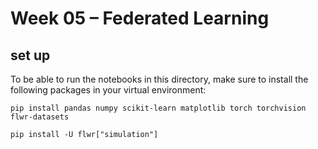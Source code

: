 # Week 05 – Federated Learning


## set up

To be able to run the notebooks in this directory, make sure to install the following packages in your virtual environment:
```
pip install pandas numpy scikit-learn matplotlib torch torchvision flwr-datasets

pip install -U flwr["simulation"]
```
